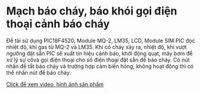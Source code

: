 # Mạch báo cháy, báo khói gọi điện thoại cảnh báo cháy
Đề tài sử dụng PIC18F4520, Module MQ-2, LM35, LCD, Module SIM
PIC đọc nhiệt độ, khí gas từ MQ-2 và LM35. Khi có cháy xảy ra, nhiệt độ, khí vượt ngưỡng đặt sẵn PIC sẽ xuất tín hiệu cảnh báo, khởi động quạt, máy bơm để xử lý sự cốvà gọi điện thoại cho số điện thoại đặt 
sẵn để báo cháy. Có nút nhấn để tắt báo cháy và trường hợp cảm biến hỏng, không hoạt động thì có thể nhấn nút để báo cháy.

[Click để xem video, hình ảnh sản phẩm](https://drive.google.com/drive/folders/1zaxUxHWJQemThKRCdw4AaE0SdnNDMgWe?usp=sharing)
